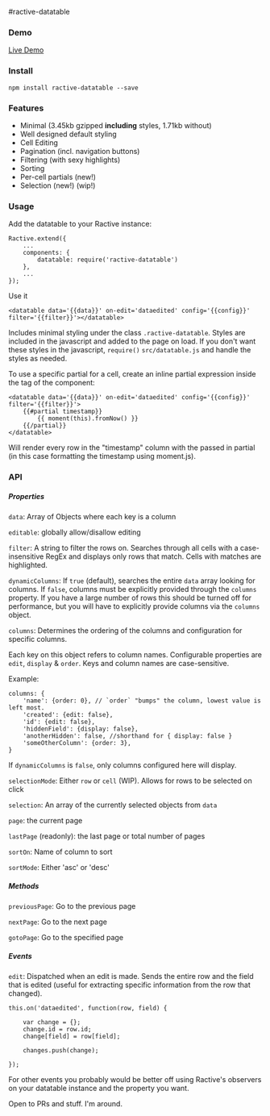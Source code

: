 #ractive-datatable


### Demo

[Live Demo](http://jondum.github.com/ractive-datatable/demo/)

### Install

```
npm install ractive-datatable --save
```

### Features

* Minimal (3.45kb gzipped **including** styles, 1.71kb without)
* Well designed default styling
* Cell Editing
* Pagination (incl. navigation buttons)
* Filtering (with sexy highlights)
* Sorting
* Per-cell partials (new!)
* Selection (new!) (wip!)

### Usage

Add the datatable to your Ractive instance:

```
Ractive.extend({
    ...
    components: {
        datatable: require('ractive-datatable')
    },
    ...
});
```

Use it

```
<datatable data='{{data}}' on-edit='dataedited' config='{{config}}' filter='{{filter}}'></datatable>
```

Includes minimal styling under the class `.ractive-datatable`. Styles are included in the javascript and added to the page on load. If you don't want these styles in the javascript, `require()` `src/datatable.js` and handle the styles as needed.

To use a specific partial for a cell, create an inline partial expression inside the tag of the component:

```
<datatable data='{{data}}' on-edit='dataedited' config='{{config}}' filter='{{filter}}'>
    {{#partial timestamp}}
        {{ moment(this).fromNow() }}
    {{/partial}}
</datatable>
```

Will render every row in the "timestamp" column with the passed in partial (in this case formatting the timestamp using moment.js).

### API

##### Properties

`data`: Array of Objects where each key is a column

`editable`: globally allow/disallow editing

`filter`: A string to filter the rows on. Searches through all cells with a case-insensitive RegEx and displays only rows that match. Cells with matches are highlighted.

`dynamicColumns`: If `true` (default), searches the entire `data` array looking for columns. 
If `false`, columns must be explicitly provided through the `columns` property.
If you have a large number of rows this should be turned off for performance, but you will have to explicitly provide columns via the `columns` object.

`columns`: Determines the ordering of the columns and configuration for specific columns.
           
Each key on this object refers to column names. Configurable properties are `edit`,
 `display` & `order`. Keys and column names are case-sensitive.

Example: 

```
columns: {
    'name': {order: 0}, // `order` "bumps" the column, lowest value is left most. 
    'created': {edit: false},
    'id': {edit: false},
    'hiddenField': {display: false},
    'anotherHidden': false, //shorthand for { display: false }
    'someOtherColumn': {order: 3},
}
```

If `dynamicColumns` is `false`, only columns configured here will display.

`selectionMode`: Either `row` or `cell` (WIP). Allows for rows to be selected on click

`selection`: An array of the currently selected objects from `data`

`page`: the current page

`lastPage` (readonly): the last page or total number of pages

`sortOn`: Name of column to sort

`sortMode`: Either 'asc' or 'desc'

##### Methods


`previousPage`: Go to the previous page

`nextPage`: Go to the next page

`gotoPage`: Go to the specified page


##### Events

`edit`: Dispatched when an edit is made. Sends the entire row and the field that is edited (useful for extracting specific information from the row that changed).

```
this.on('dataedited', function(row, field) {
    
    var change = {};
    change.id = row.id;
    change[field] = row[field];
    
    changes.push(change);
    
});
```

For other events you probably would be better off using Ractive's observers on your datatable instance and the property you want.

Open to PRs and stuff. I'm around.


